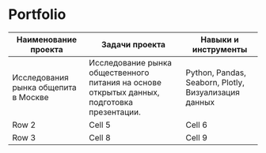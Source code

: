 # Portfolio

| Наименование проекта | Задачи проекта | Навыки и инструменты |
|----------|----------|----------|
| Исследования рынка общепита в Москве | Исследование рынка общественного питания на основе открытых данных, подготовка презентации. | Python, Pandas, Seaborn, Plotly, Визуализация данных  |
| Row 2    | Cell 5   | Cell 6   |
| Row 3    | Cell 8   | Cell 9   |
